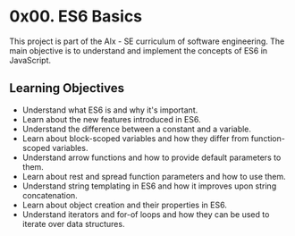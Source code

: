 # 0x00. ES6 Basics

This project is part of the Alx - SE curriculum of software engineering. The main objective is to understand and implement the concepts of ES6 in JavaScript.

## Learning Objectives

- Understand what ES6 is and why it's important.
- Learn about the new features introduced in ES6.
- Understand the difference between a constant and a variable.
- Learn about block-scoped variables and how they differ from function-scoped variables.
- Understand arrow functions and how to provide default parameters to them.
- Learn about rest and spread function parameters and how to use them.
- Understand string templating in ES6 and how it improves upon string concatenation.
- Learn about object creation and their properties in ES6.
- Understand iterators and for-of loops and how they can be used to iterate over data structures.
